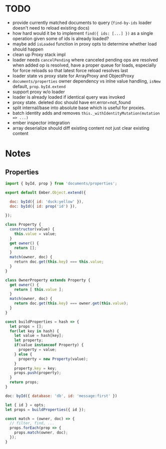 # TODO

* provide currently matched documents to query (`find-by-ids` loader doesn't need to reload existing docs)
* how hard would it be to implement `find({ ids: [...] })` as a single operation given some of ids is already loaded?
* maybe add `isLoaded` function in proxy opts to determine whether load should happen
* clean up Proxy stack impl
* loader needs `cancelPending` where canceled pending ops are resolved when added op is resolved, have a proper queue for loads, especially for force reloads so that latest force reload resolves last
* loader state vs proxy state for ArrayProxy and ObjectProxy
* `documents/properties` owner dependency vs inlne value handling, `isNew` default, `prop`. `byId.extend`
* support proxy w/o loader
* loader is already loaded if identical query was invoked
* proxy state. deleted doc should have err.error=not_found
* split internal/base into absolute base which is useful for proxies.
* batch identity adds and removes `this._withIdentityMutation(mutation => ...)`
* ember inspector integration
* array deserialize should diff existing content not just clear existing content

# Notes

## Properties

``` javascript
import { byId, prop } from 'documents/properties';

export default Ember.Object.extend({

  doc: byId({ id: 'duck:yellow' }),
  doc: byId({ id: prop('id') }),
  
});
```

``` javascript
class Property {
  constructor(value) {
    this.value = value;
  }
  get owner() {
    return [];
  }
  match(owner, doc) {
    return doc.get(this.key) === this.value;
  }
}

class OwnerProperty extends Property {
  get owner() {
    return [ this.value ];
  }
  match(owner, doc) {
    return doc.get(this.key) === owner.get(this.value);
  }
}
```

``` javascript
const buildProperties = hash => {
  let props = [];
  for(let key in hash) {
    let value = hash[key];
    let property;
    if(value instanceof Property) {
      property = value;
    } else {
      property = new Property(value);
    }
    property.key = key;
    props.push(property);
  }
  return props;
}
```

``` javascript
doc: byId({ database: 'db', id: 'message:first' })

let { id } = opts;
let props = buildProperties({ id });

const match = (owner, doc) => {
  // filter, find, ...
  props.forEach(prop => {
    props.match(owner, doc);
  });
}
```

